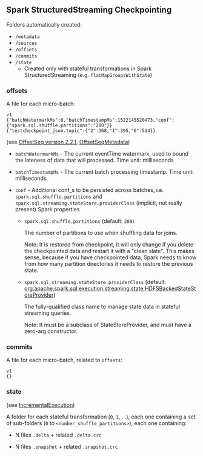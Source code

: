 ## Spark StructuredStreaming Checkpointing 

Folders automatically created:
- `/metadata`
- `/sources`
- `/offsets`
- `/commits`
- `/state`
    - Created only with stateful transformations in Spark StructuredStreaming (e.g. `flatMapGroupsWithState`)

### offsets

A file for each micro-batch:

    v1
    {"batchWatermarkMs":0,"batchTimestampMs":1522145520473,"conf":{"spark.sql.shuffle.partitions":"200"}}
    {"testcheckpoint_json.topic":{"2":368,"1":395,"0":514}}

(see
[OffsetSeq version 2.2.1](https://github.com/apache/spark/blob/v2.2.1/sql/core/src/main/scala/org/apache/spark/sql/execution/streaming/OffsetSeq.scala),
[OffsetSeqMetadata](https://github.com/jaceklaskowski/spark-structured-streaming-book/blob/master/spark-sql-streaming-OffsetSeqMetadata.adoc))

- `batchWatermarkMs` - The current eventTime watermark, used to bound the lateness of data that will processed. Time unit: milliseconds

- `batchTimestampMs` - The current batch processing timestamp. Time unit: milliseconds

- `conf` - Additional conf_s to be persisted across batches, i.e. `spark.sql.shuffle.partitions` and `spark.sql.streaming.stateStore.providerClass` (implicit, not really present) Spark properties

  - `spark.sql.shuffle.partitions` (default: `200`)
  
    The number of partitions to use when shuffling data for joins.
 
    Note: It is restored from checkpoint, it will only change if you delete the checkpointed data and restart it with a "clean slate". This makes sense, because if you have checkpointed data, Spark needs to know from how many partition directories it needs to restore the previous state.
   
  - `spark.sql.streaming.stateStore.providerClass` (default: [org.apache.spark.sql.execution.streaming.state.HDFSBackedStateStoreProvider](https://github.com/apache/spark/blob/v2.2.1/sql/core/src/main/scala/org/apache/spark/sql/execution/streaming/state/HDFSBackedStateStoreProvider.scala))
    
    The fully-qualified class name to manage state data in stateful streaming queries.
    
    Note: It must be a subclass of StateStoreProvider, and must have a zero-arg constructor.

### commits

A file for each micro-batch, related to `offsets`:

    v1
    {}
    
### state
(see [IncrementalExecution](https://github.com/jaceklaskowski/spark-structured-streaming-book/blob/master/spark-sql-streaming-IncrementalExecution.adoc))

A folder for each stateful transformation (`0`, `1`, ...), each one containing a set of sub-folders (`0` to `<number_shuffle_partitions>`), each one containing:

- N files `.delta` + related `.delta.crc`

- N files `.snapshot` + related `.snapshot.crc`